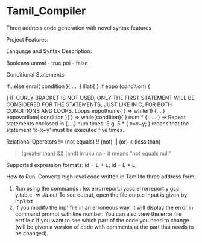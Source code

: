 # Tamil_Compiler
 Three address code generation with novel syntax features

Project Features: 

Language and Syntax Description:

Booleans
unmai - true
poi - false

Conditional Statements

If...else
enral( condition ){
....
}
illati{
}
If
eppo (condition) {

}
IF CURLY BRACKET IS NOT USED, ONLY THE FIRST STATEMENT WILL BE CONSIDERED FOR THE STATEMENTS, JUST LIKE IN C, FOR BOTH CONDITIONS AND LOOPS.
Loops
eppothume{ } => while(1) {....}
eppovarilum( condition ){ } => while(condition){ }
num * {.......} => Repeat statements enclosed in {....} num times.
E.g.
5 * { x=x+y; } means that the statement 'x=x+y' must be executed five times.

Relational Operators
!= (not equals)
!! (not)
|| (or)
< (less than)
> (greater than)
&& (and)
irruku na - it means "not equals null"

Supported expression formats:
id = E + E;
id = E * E;


How to Run:
Converts high level code written in Tamil to three address form.
1. Run using the commands :
lex errorreport.l
yacc errorreport.y
gcc y.tab.c -w
./a.out
To see output, open the file outp.c
Input is given by inp1.txt
2. If you modify the inp1 file in an erroneous way, it will display the error in command prompt with line number. You can also view the error file errfile.c if you want to see which part of the code you need to change (will be given a version of code with comments at the part that needs to be changed).